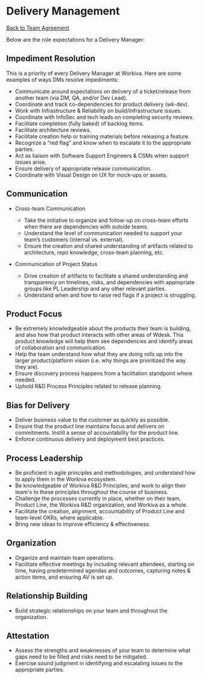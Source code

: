 Delivery Management
===============================
[Back to Team Agreement](README.md)

Below are the role expectations for a Delivery Manager:

## Impediment Resolution

This is a priority of every Delivery Manager at Workiva. Here are some examples of ways DMs resolve impediments:

* Communicate around expectations on delivery of a ticket/release from another team (via DM, QA, and/or Dev Lead).
* Coordinate and track co-dependencies for product delivery (wk-dev).
* Work with Infrastructure & Reliability on build/infrastructure issues. 
* Coordinate with InfoSec and tech leads on completing security reviews.
* Facilitate completion (fully baked) of backlog items.
* Facilitate architecture reviews.
* Facilitate creation help or training materials before releasing a feature.
* Recognize a “red flag” and know when to escalate it to the appropriate parties.
* Act as liaison with Software Support Engineers & CSMs when support issues arise.
* Ensure delivery of appropriate release communication.
* Coordinate with Visual Design on UX for mock-ups or assets.

## Communication

* Cross-team Communication
   * Take the initiative to organize and follow-up on cross-team efforts when there are dependencies with outside teams.
   * Understand the level of communication needed to support your team’s customers (internal vs. external).
   * Ensure the creation and shared understanding of artifacts related to architecture, repo knowledge, cross-team planning, etc.

* Communication of Project Status
   * Drive creation of artifacts to facilitate a shared understanding and transparency on timelines, risks, and dependencies with appropriate groups like PL Leadership and any other relevant parties.
   * Understand when and how to raise red flags if a project is struggling.

## Product Focus

* Be extremely knowledgeable about the products their team is building, and also how that product interacts with other areas of Wdesk. This product knowledge will help them see dependencies and identify areas of collaboration and communication.
* Help the team understand how what they are doing rolls up into the larger product/platform vision (i.e. why things are prioritized the way they are).
* Ensure discovery process happens from a facilitation standpoint where needed.
* Uphold R&D Process Principles related to release planning.

## Bias for Delivery

* Deliver business value to the customer as quickly as possible.
* Ensure that the product line maintains focus and delivers on commitments. Instill a sense of accountability for the product line.
* Enforce continuous delivery and deployment best practices.

## Process Leadership

* Be proficient in agile principles and methodologies, and understand how to apply them in the Workiva ecosystem. 
* Be knowledgeable of Workiva R&D Principles, and work to align their team's to these principles throughout the course of business.
* Challenge the processes currently in place, whether on their team, Product Line, the Workiva R&D organization, and Workiva as a whole.
* Facilitate the creation, alignment, accountability of Product Line and team-level OKRs, where applicable.
* Bring new ideas to improve efficiency & effectiveness.

## Organization

* Organize and maintain team operations.
* Facilitate effective meetings by including relevant attendees, starting on time, having predetermined agendas and outcomes, capturing notes & action items, and ensuring AV is set up.

## Relationship Building

* Build strategic relationships on your team and throughout the organization.

## Attestation

* Assess the strengths and weaknesses of your team to determine what gaps need to be filled and risks need to be mitigated.
* Exercise sound judgment in identifying and escalating issues to the appropriate parties.

